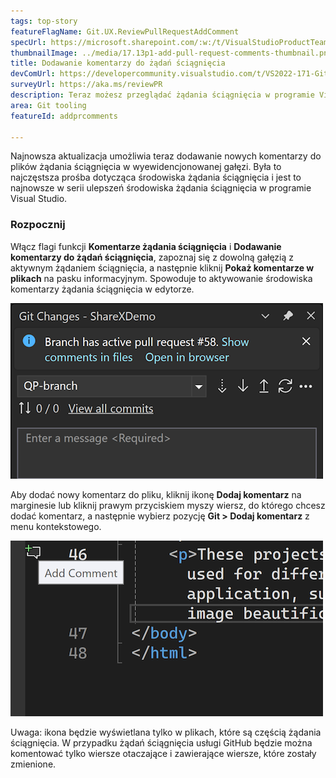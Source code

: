 ```yaml
---
tags: top-story
featureFlagName: Git.UX.ReviewPullRequestAddComment
specUrl: https://microsoft.sharepoint.com/:w:/t/VisualStudioProductTeam/EdF1b2Q6ENlPtBi9sTug6CkBTewteQ9kiMuHpprvsaqmcw?e=Cr8rXF
thumbnailImage: ../media/17.13p1-add-pull-request-comments-thumbnail.png
title: Dodawanie komentarzy do żądań ściągnięcia
devComUrl: https://developercommunity.visualstudio.com/t/VS2022-171-Git-Pull-Request-is-gone/1576559
surveyUrl: https://aka.ms/reviewPR
description: Teraz możesz przeglądać żądania ściągnięcia w programie Visual Studio, dodając nowe komentarze do plików w wyewidencjonowanej gałęzi.
area: Git tooling
featureId: addprcomments

---
```



Najnowsza aktualizacja umożliwia teraz dodawanie nowych komentarzy do plików żądania ściągnięcia w wyewidencjonowanej gałęzi. Była to najczęstsza prośba dotycząca środowiska żądania ściągnięcia i jest to najnowsze w serii ulepszeń środowiska żądania ściągnięcia w programie Visual Studio.

### Rozpocznij

Włącz flagi funkcji **Komentarze żądania ściągnięcia** i **Dodawanie komentarzy do żądań ściągnięcia**, zapoznaj się z dowolną gałęzią z aktywnym żądaniem ściągnięcia, a następnie kliknij **Pokaż komentarze w plikach** na pasku informacyjnym. Spowoduje to aktywowanie środowiska komentarzy żądania ściągnięcia w edytorze.

![Wyświetl powiadomienie o komentarzach żądania ściągnięcia](../media/17.11p1-view-pull-request-comments-thumbnail.png)

Aby dodać nowy komentarz do pliku, kliknij ikonę **Dodaj komentarz** na marginesie lub kliknij prawym przyciskiem myszy wiersz, do którego chcesz dodać komentarz, a następnie wybierz pozycję **Git > Dodaj komentarz** z menu kontekstowego.

![Ikona dodawania komentarza żądania ściągnięcia](../media/17.13p1-add-pull-request-comments-thumbnail.png)

Uwaga: ikona będzie wyświetlana tylko w plikach, które są częścią żądania ściągnięcia. W przypadku żądań ściągnięcia usługi GitHub będzie można komentować tylko wiersze otaczające i zawierające wiersze, które zostały zmienione.
